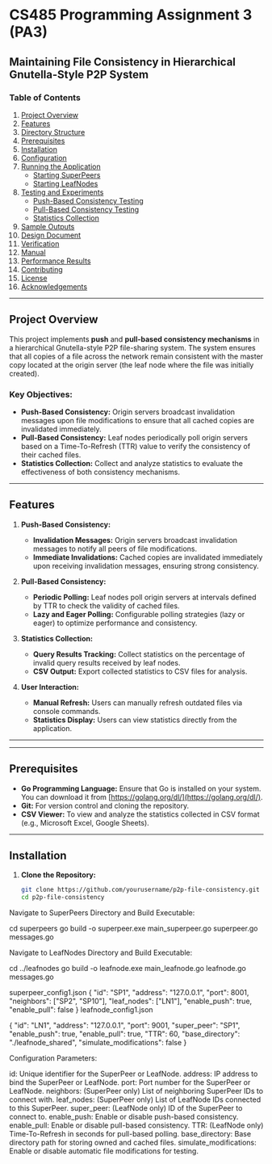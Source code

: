 # CS485 Programming Assignment 3 (PA3)

## Maintaining File Consistency in Hierarchical Gnutella-Style P2P System

### Table of Contents
1. [Project Overview](#project-overview)
2. [Features](#features)
3. [Directory Structure](#directory-structure)
4. [Prerequisites](#prerequisites)
5. [Installation](#installation)
6. [Configuration](#configuration)
7. [Running the Application](#running-the-application)
    - [Starting SuperPeers](#starting-superpeers)
    - [Starting LeafNodes](#starting-leafnodes)
8. [Testing and Experiments](#testing-and-experiments)
    - [Push-Based Consistency Testing](#push-based-consistency-testing)
    - [Pull-Based Consistency Testing](#pull-based-consistency-testing)
    - [Statistics Collection](#statistics-collection)
9. [Sample Outputs](#sample-outputs)
10. [Design Document](#design-document)
11. [Verification](#verification)
12. [Manual](#manual)
13. [Performance Results](#performance-results)
14. [Contributing](#contributing)
15. [License](#license)
16. [Acknowledgements](#acknowledgements)

---

## Project Overview

This project implements **push** and **pull-based consistency mechanisms** in a hierarchical Gnutella-style P2P file-sharing system. The system ensures that all copies of a file across the network remain consistent with the master copy located at the origin server (the leaf node where the file was initially created).

### Key Objectives:
- **Push-Based Consistency:** Origin servers broadcast invalidation messages upon file modifications to ensure that all cached copies are invalidated immediately.
- **Pull-Based Consistency:** Leaf nodes periodically poll origin servers based on a Time-To-Refresh (TTR) value to verify the consistency of their cached files.
- **Statistics Collection:** Collect and analyze statistics to evaluate the effectiveness of both consistency mechanisms.

---

## Features

1. **Push-Based Consistency:**
   - **Invalidation Messages:** Origin servers broadcast invalidation messages to notify all peers of file modifications.
   - **Immediate Invalidations:** Cached copies are invalidated immediately upon receiving invalidation messages, ensuring strong consistency.

2. **Pull-Based Consistency:**
   - **Periodic Polling:** Leaf nodes poll origin servers at intervals defined by TTR to check the validity of cached files.
   - **Lazy and Eager Polling:** Configurable polling strategies (lazy or eager) to optimize performance and consistency.

3. **Statistics Collection:**
   - **Query Results Tracking:** Collect statistics on the percentage of invalid query results received by leaf nodes.
   - **CSV Output:** Export collected statistics to CSV files for analysis.

4. **User Interaction:**
   - **Manual Refresh:** Users can manually refresh outdated files via console commands.
   - **Statistics Display:** Users can view statistics directly from the application.

---


---

## Prerequisites

- **Go Programming Language:** Ensure that Go is installed on your system. You can download it from [https://golang.org/dl/](https://golang.org/dl/).
- **Git:** For version control and cloning the repository.
- **CSV Viewer:** To view and analyze the statistics collected in CSV format (e.g., Microsoft Excel, Google Sheets).

---

## Installation

1. **Clone the Repository:**

   ```bash
   git clone https://github.com/yourusername/p2p-file-consistency.git
   cd p2p-file-consistency

Navigate to SuperPeers Directory and Build Executable:

cd superpeers
go build -o superpeer.exe main_superpeer.go superpeer.go messages.go

Navigate to LeafNodes Directory and Build Executable:

cd ../leafnodes
go build -o leafnode.exe main_leafnode.go leafnode.go messages.go

superpeer_config1.json
{
  "id": "SP1",
  "address": "127.0.0.1",
  "port": 8001,
  "neighbors": ["SP2", "SP10"],
  "leaf_nodes": ["LN1"],
  "enable_push": true,
  "enable_pull": false
}
leafnode_config1.json

{
  "id": "LN1",
  "address": "127.0.0.1",
  "port": 9001,
  "super_peer": "SP1",
  "enable_push": true,
  "enable_pull": true,
  "TTR": 60,
  "base_directory": "./leafnode_shared",
  "simulate_modifications": false
}


Configuration Parameters:

id: Unique identifier for the SuperPeer or LeafNode.
address: IP address to bind the SuperPeer or LeafNode.
port: Port number for the SuperPeer or LeafNode.
neighbors: (SuperPeer only) List of neighboring SuperPeer IDs to connect with.
leaf_nodes: (SuperPeer only) List of LeafNode IDs connected to this SuperPeer.
super_peer: (LeafNode only) ID of the SuperPeer to connect to.
enable_push: Enable or disable push-based consistency.
enable_pull: Enable or disable pull-based consistency.
TTR: (LeafNode only) Time-To-Refresh in seconds for pull-based polling.
base_directory: Base directory path for storing owned and cached files.
simulate_modifications: Enable or disable automatic file modifications for testing.



